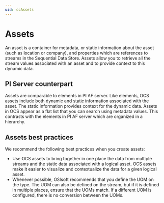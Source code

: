 ```yaml
---
uid: ccAssets
---
```


# Assets

An asset is a container for metadata, or static information about the asset (such as location or company), and properties which are references to streams in the Sequential Data Store. Assets allow you to retrieve all the stream values associated with an asset and to provide context to this dynamic data. 

## PI Server counterpart

Assets are comparable to elements in PI AF server. Like elements, OCS assets include both dynamic and static information associated with the asset. The static information provides context for the dynamic data. Assets in OCS appear as a flat list that you can search using metadata values. This contrasts with the elements in PI AF server which are organized in a hierarchy.

## Assets best practices

We recommend the following best practices when you create assets:

- Use OCS assets to bring together in one place the data from multiple streams and the static data associated with a logical asset. OCS assets make it easier to visualize and contextualize the data for a given logical asset.
- Whenever possible, OSIsoft recommends that you define the UOM on the type. The UOM can also be defined on the stream, but if it is defined in multiple places, ensure that the UOMs match. If a different UOM is configured, there is no conversion between the UOMs.  
